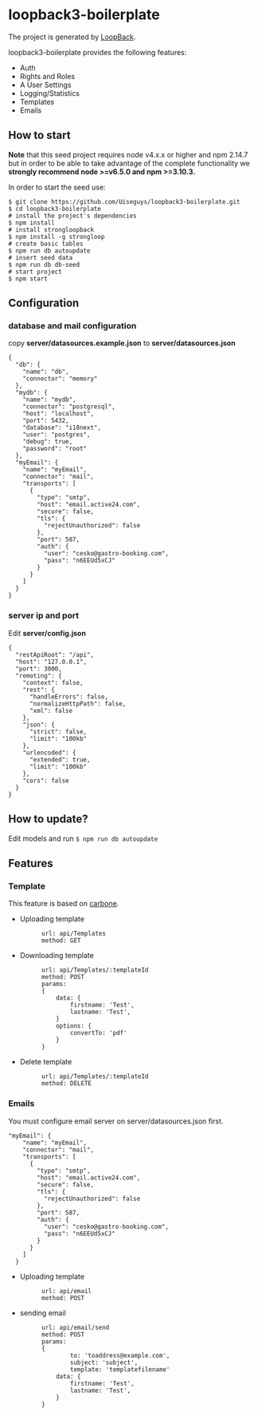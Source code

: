 # loopback3-boilerplate

The project is generated by [LoopBack](http://loopback.io).

loopback3-boilerplate provides the following features:

* Auth
* Rights and Roles
* A User Settings
* Logging/Statistics
* Templates
* Emails

## How to start

**Note** that this seed project requires node v4.x.x or higher and npm 2.14.7 but in order to be able to take advantage of the complete functionality we **strongly recommend node >=v6.5.0 and npm >=3.10.3.**

In order to start the seed use:

    $ git clone https://github.com/Uiseguys/loopback3-boilerplate.git
    $ cd loopback3-boilerplate
    # install the project's dependencies
    $ npm install
    # install strongloopback
    $ npm install -g strongloop
    # create basic tables
    $ npm run db autoupdate
    # insert seed data
    $ npm run db db-seed
    # start project
    $ npm start  

## Configuration

### database and mail configuration

copy **server/datasources.example.json** to **server/datasources.json**

    {
      "db": {
        "name": "db",
        "connector": "memory"
      },
      "mydb": {
        "name": "mydb",
        "connector": "postgresql",
        "host": "localhost",
        "port": 5432,
        "database": "i18next",
        "user": "postgres",
        "debug": true,
        "password": "root"
      },
      "myEmail": {
        "name": "myEmail",
        "connector": "mail",
        "transports": [
          {
            "type": "smtp",
            "host": "email.active24.com",
            "secure": false,
            "tls": {
              "rejectUnauthorized": false
            },
            "port": 587,
            "auth": {
              "user": "cesko@gastro-booking.com",
              "pass": "n6EEUd5xCJ"
            }
          }
        ]
      }
    }

### server ip and port

Edit **server/config.json**

    {
      "restApiRoot": "/api",
      "host": "127.0.0.1",
      "port": 3000,
      "remoting": {
        "context": false,
        "rest": {
          "handleErrors": false,
          "normalizeHttpPath": false,
          "xml": false
        },
        "json": {
          "strict": false,
          "limit": "100kb"
        },
        "urlencoded": {
          "extended": true,
          "limit": "100kb"
        },
        "cors": false
      }
    }

## How to update?

Edit models and run `$ npm run db autoupdate`

## Features

### Template

This feature is based on [carbone](https://github.com/Ideolys/carbone).

* Uploading template

      		url: api/Templates
      		method: GET

* Downloading template

      	    url: api/Templates/:templateId
      	    method: POST
      	    params:
      	    {
      		    data: {
      			    firstname: 'Test',
      			    lastname: 'Test',
      		    }
      		    options: {
      			    convertTo: 'pdf'
      			}
      		}

* Delete template

      		url: api/Templates/:templateId
      		method: DELETE

### Emails

You must configure email server on server/datasources.json first.

    "myEmail": {
        "name": "myEmail",
        "connector": "mail",
        "transports": [
          {
            "type": "smtp",
            "host": "email.active24.com",
            "secure": false,
            "tls": {
              "rejectUnauthorized": false
            },
            "port": 587,
            "auth": {
              "user": "cesko@gastro-booking.com",
              "pass": "n6EEUd5xCJ"
            }
          }
        ]
      }

* Uploading template

      		url: api/email
      		method: POST

* sending email

      	    url: api/email/send
      	    method: POST
      	    params:
      	    {
      	      	    to: 'toaddress@example.com',
      	      	    subject: 'subject',
      	      	    template: 'templatefilename'
      		    data: {
      			    firstname: 'Test',
      			    lastname: 'Test',
      		    }
      		}
